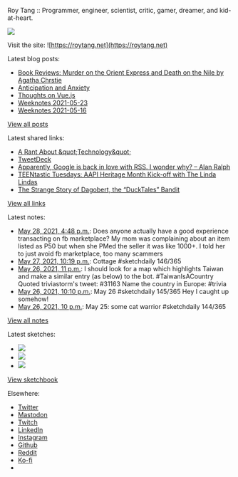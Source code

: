 Roy Tang :: Programmer, engineer, scientist, critic, gamer, dreamer, and kid-at-heart.

![](https://roytang.net/static/img/profile.jpg)

Visit the site: ![https://roytang.net](https://roytang.net)

Latest blog posts:

- [Book Reviews: Murder on the Orient Express and Death on the Nile by Agatha Chrstie](https://roytang.net/2021/05/orient-express-nile/)
- [Anticipation and Anxiety](https://roytang.net/2021/05/anticipation/)
- [Thoughts on Vue.js](https://roytang.net/2021/05/vuejs/)
- [Weeknotes 2021-05-23](https://roytang.net/2021/05/weeknotes-2021-05-23/)
- [Weeknotes 2021-05-16](https://roytang.net/2021/05/weeknotes-2021-05-16/)

[View all posts](https://roytang.net/blog)

Latest shared links:

- [A Rant About &amp;quot;Technology&amp;quot;](https://roytang.net/2021/05/a-rant-about-quottechnologyquot/)
- [TweetDeck](https://roytang.net/2021/05/tweetdeck/)
- [Apparently, Google is back in love with RSS. I wonder why? – Alan Ralph](https://roytang.net/2021/05/apparently-google-is-back-in-love-with-rss-i-wonder-why-alan-ralph/)
- [TEENtastic Tuesdays: AAPI Heritage Month Kick-off with The Linda Lindas](https://roytang.net/2021/05/teentastic-tuesdays-aapi-heritage-month-kick-off-with-the-linda-lindas/)
- [The Strange Story of Dagobert, the “DuckTales” Bandit](https://roytang.net/2021/05/the-strange-story-of-dagobert-the-ducktales-bandit/)

[View all links](https://roytang.net/links)

Latest notes:

- [May 28, 2021, 4:48 p.m.](https://roytang.net/2021/05/1398199368465850375/): Does anyone actually have a good experience transacting on fb marketplace? My mom was complaining about an item listed as P50 but when she PMed the seller it was like 1000+. I told her to just avoid fb marketplace, too many scammers
- [May 27, 2021, 10:19 p.m.](https://roytang.net/2021/05/1397920398612729856/): Cottage #sketchdaily 146/365
- [May 26, 2021, 11 p.m.](https://roytang.net/2021/05/1397568294383611906/): I should look for a map which highlights Taiwan and make a similar entry (as below) to the bot. #TaiwanIsACountry Quoted triviastorm&#x27;s tweet: #31163 Name the country in Europe: #trivia
- [May 26, 2021, 10:10 p.m.](https://roytang.net/2021/05/1397555731960786945/): May 26 #sketchdaily 145/365 Hey I caught up somehow!
- [May 26, 2021, 10 p.m.](https://roytang.net/2021/05/1397553127839043593/): May 25: some cat warrior #sketchdaily 144/365

[View all notes](https://roytang.net/notes)

Latest sketches:


- ![](https://roytang.net/media/cache/ab/41/ab414799108152c3f0b54e383aac27eb.jpg)
- ![](https://roytang.net/media/cache/93/6a/936a03e6c65e4292e23ad58615a8f40c.jpg)
- ![](https://roytang.net/media/cache/98/06/9806f06f69f99bd1dcd81192d7852b22.jpg)

[View sketchbook](https://roytang.net/albums/sketchbook)


Elsewhere:

- [Twitter](https://twitter.com/roytang)
- [Mastodon](https://mastodon.technology/@roytang)
- [Twitch](https://twitch.tv/twitchyroy)
- [LinkedIn](https://www.linkedin.com/in/roytang)
- [Instagram](https://instagram.com/roytang0400)
- [Github](https://github.com/roytang)
- [Reddit](https://reddit.com/u/hungryroy)
- [Ko-fi](https://ko-fi.com/roytang)
- [](mailto:hello@roytang.net)